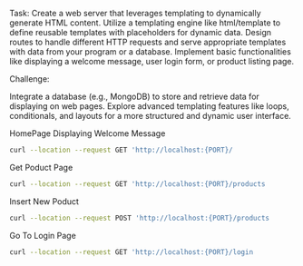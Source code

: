 Task: Create a web server that leverages templating to dynamically generate HTML content.
Utilize a templating engine like html/template to define reusable templates with placeholders for dynamic data.
Design routes to handle different HTTP requests and serve appropriate templates with data from your program or a database.
Implement basic functionalities like displaying a welcome message, user login form, or product listing page.

Challenge:

Integrate a database (e.g., MongoDB) to store and retrieve data for displaying on web pages.
Explore advanced templating features like loops, conditionals, and layouts for a more structured and dynamic user interface.


HomePage Displaying Welcome Message
```bash
curl --location --request GET 'http://localhost:{PORT}/
```

Get Poduct Page
```bash
curl --location --request GET 'http://localhost:{PORT}/products
```

Insert New Poduct
```bash
curl --location --request POST 'http://localhost:{PORT}/products
```

Go To Login Page
```bash
curl --location --request GET 'http://localhost:{PORT}/login
```